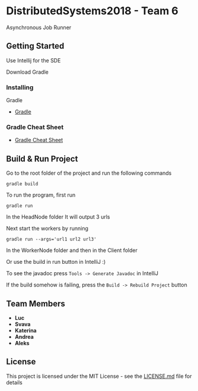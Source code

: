 # DistributedSystems2018 - Team 6

Asynchronous Job Runner

## Getting Started

Use Intellij for the SDE

Download Gradle

### Installing

Gradle 
* [Gradle](https://gradle.org/install/) 


### Gradle Cheat Sheet
* [Gradle Cheat Sheet](https://www.polyglotdeveloper.com/cheatsheet/2015-01-08-Gradle-cheatsheet/)


## Build & Run Project

Go to the root folder of the project and run the following commands
```
gradle build
```

To run the program, first run

```
gradle run
```

In the HeadNode folder
It will output 3 urls

Next start the workers by running

```
gradle run --args='url1 url2 url3'
```

In the WorkerNode folder and then in the Client folder

Or use the build in run button in IntelliJ :)

To see the javadoc press `Tools -> Generate Javadoc` in IntelliJ

If the build somehow is failing, press the `Build -> Rebuild Project` button

## Team Members

* **Luc** 
* **Svava** 
* **Katerina** 
* **Andrea** 
* **Aleks** 



## License

This project is licensed under the MIT License - see the [LICENSE.md](LICENSE.md) file for details



